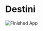 # Destini

![Finished App](https://github.com/londonappbrewery/Images/blob/master/Destini.gif)





